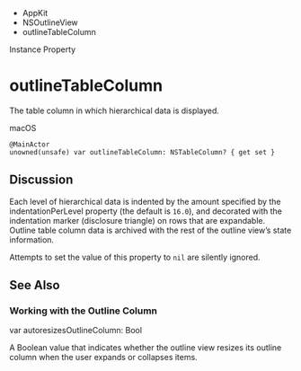 

- AppKit
- NSOutlineView
-  outlineTableColumn 

Instance Property

# outlineTableColumn

The table column in which hierarchical data is displayed.

macOS

``` source
@MainActor
unowned(unsafe) var outlineTableColumn: NSTableColumn? { get set }
```

## Discussion

Each level of hierarchical data is indented by the amount specified by the indentationPerLevel property (the default is `16.0`), and decorated with the indentation marker (disclosure triangle) on rows that are expandable. Outline table column data is archived with the rest of the outline view’s state information.

Attempts to set the value of this property to `nil` are silently ignored.

## See Also

### Working with the Outline Column

var autoresizesOutlineColumn: Bool

A Boolean value that indicates whether the outline view resizes its outline column when the user expands or collapses items.

